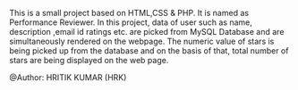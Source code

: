 This is a small project based on HTML,CSS & PHP. It is named as Performance Reviewer. In this project, data of user such as name, description ,email id ratings etc. are picked from MySQL Database and are simultaneously rendered on the webpage. The numeric value of stars is being picked up from the database and on the basis of that, total number of stars are being displayed on the web page. 

@Author: HRITIK KUMAR (HRK) 
